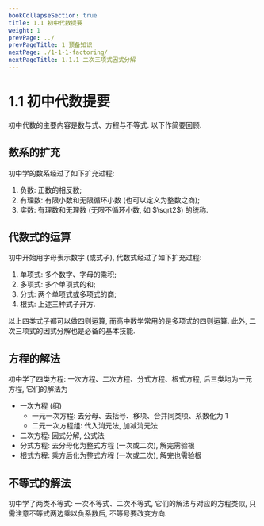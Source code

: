 ```yaml
---
bookCollapseSection: true
title: 1.1 初中代数提要
weight: 1
prevPage: ../
prevPageTitle: 1 预备知识
nextPage: ./1-1-1-factoring/
nextPageTitle: 1.1.1 二次三项式因式分解
---
```


# 1.1 初中代数提要

初中代数的主要内容是数与式、方程与不等式. 以下作简要回顾.

## 数系的扩充

初中学的数系经过了如下扩充过程:

1. 负数: 正数的相反数;
2. 有理数: 有限小数和无限循环小数 (也可以定义为整数之商);
3. 实数: 有理数和无理数 (无限不循环小数, 如 $\sqrt2$) 的统称.

## 代数式的运算

初中开始用字母表示数字 (或式子), 代数式经过了如下扩充过程: 

1. 单项式: 多个数字、字母的乘积; 
2. 多项式: 多个单项式的和; 
3. 分式: 两个单项式或多项式的商; 
4. 根式: 上述三种式子开方.

以上四类式子都可以做四则运算, 而高中数学常用的是多项式的四则运算.  此外, 二次三项式的因式分解也是必备的基本技能.

## 方程的解法

初中学了四类方程: 一次方程、二次方程、分式方程、根式方程, 后三类均为一元方程, 它们的解法为

- 一次方程 (组)
  - 一元一次方程: 去分母、去括号、移项、合并同类项、系数化为 $1$
  - 二元一次方程组: 代入消元法, 加减消元法
- 二次方程: 因式分解, 公式法
- 分式方程: 去分母化为整式方程 (一次或二次), 解完需验根
- 根式方程: 乘方后化为整式方程 (一次或二次), 解完也需验根

## 不等式的解法

初中学了两类不等式: 一次不等式、二次不等式, 它们的解法与对应的方程类似, 只需注意不等式两边乘以负系数后, 不等号要改变方向.
